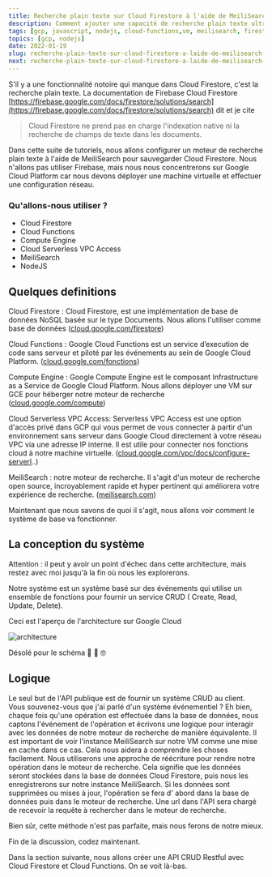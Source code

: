 ```yaml
---
title: Recherche plain texte sur Cloud Firestore à l'aide de MeiliSearch 1 - Introduction
description: Comment ajouter une capacité de recherche plain texte ultra-rapide à Cloud Firestore à l'aide de MeiliSearch
tags: [gcp, javascript, nodejs, cloud-functions,vm, meilisearch, firestore]
topics: [gcp, nodejs]
date: 2022-01-19 
slug: recherche-plain-texte-sur-cloud-firestore-a-laide-de-meilisearch-1-introduction
next: recherche-plain-texte-sur-cloud-firestore-a-laide-de-meilisearch-2-api
---
```


S'il y a une fonctionnalité notoire qui manque dans Cloud Firestore, c'est la recherche plain texte. La documentation de
Firebase Cloud
Firestore [https://firebase.google.com/docs/firestore/solutions/search](https://firebase.google.com/docs/firestore/solutions/search)
dit et je cite

> Cloud Firestore ne prend pas en charge l'indexation native ni la recherche de champs de texte dans les documents.

Dans cette suite de tutoriels, nous allons configurer un moteur de recherche plain texte à l'aide de MeiliSearch pour
sauvegarder Cloud Firestore. Nous n'allons pas utiliser Firebase, mais nous nous concentrerons sur Google Cloud Platform
car nous devons déployer une machine virtuelle et effectuer une configuration réseau.

### Qu'allons-nous utiliser ?

- Cloud Firestore
- Cloud Functions
- Compute Engine
- Cloud Serverless VPC Access
- MeiliSearch
- NodeJS

## Quelques definitions

Cloud Firestore : Cloud Firestore, est une implémentation de base de données NoSQL basée sur le type Documents. Nous
allons l'utiliser comme base de données ([cloud.google.com/firestore](http://cloud.google.com/firestore))

Cloud Functions : Google Cloud Functions est un service d’execution de code sans serveur et piloté par les événements au
sein de Google Cloud Platform. ([cloud.google.com/fonctions](http://cloud.google.com/fonctions))

Compute Engine : Google Compute Engine est le composant Infrastructure as a Service de Google Cloud Platform. Nous
allons déployer une VM sur GCE pour héberger notre moteur de
recherche ([cloud.google.com/compute](http://cloud.google.com/compute))

Cloud Serverless VPC Access: Serverless VPC Access est une option d'accès privé dans GCP qui vous permet de vous
connecter à partir d'un environnement sans serveur dans Google Cloud directement à votre réseau VPC via une adresse IP
interne. Il est utile pour connecter nos fonctions cloud à notre machine
virtuelle. ([cloud.google.com/vpc/docs/configure-serverl](http://cloud.google.com/vpc/docs/configure-serverl)..)

MeiliSearch : notre moteur de recherche. Il s'agit d'un moteur de recherche open source, incroyablement rapide et hyper
pertinent qui améliorera votre expérience de recherche. ([meilisearch.com](http://meilisearch.com/))

Maintenant que nous savons de quoi il s'agit, nous allons voir comment le système de base va fonctionner.

## La conception du système

Attention : il peut y avoir un point d'échec dans cette architecture, mais restez avec moi jusqu'à la fin où nous les
explorerons.

Notre système est un système basé sur des événements qui utilise un ensemble de fonctions pour fournir un service CRUD (
Create, Read, Update, Delete).

Ceci est l'aperçu de l'architecture sur Google Cloud


![architecture](/images/bluebook/gcp-architecture.png)

Désolé pour le schéma 🤭 🤫 🤓

## Logique

Le seul but de l'API publique est de fournir un système CRUD au client. Vous souvenez-vous que j'ai parlé d'un système
événementiel ? Eh bien, chaque fois qu'une opération est effectuée dans la base de données, nous captons l'événement de
l'opération et écrivons une logique pour interagir avec les données de notre moteur de recherche de manière équivalente.
Il est important de voir l'instance MeiliSearch sur notre VM comme une mise en cache dans ce cas. Cela nous aidera à
comprendre les choses facilement. Nous utiliserons une approche de réécriture pour rendre notre opération dans le moteur
de recherche. Cela signifie que les données seront stockées dans la base de données Cloud Firestore, puis nous les
enregistrerons sur notre instance MeiliSearch. Si les données sont supprimées ou mises à jour, l'opération se fera d'
abord dans la base de données puis dans le moteur de recherche. Une url dans l'API sera chargé de recevoir la requête à
rechercher dans le moteur de recherche.

Bien sûr, cette méthode n'est pas parfaite, mais nous ferons de notre mieux.

Fin de la discussion, codez maintenant.

Dans la section suivante, nous allons créer une API CRUD Restful avec Cloud Firestore et Cloud Functions. On se voit
là-bas.

